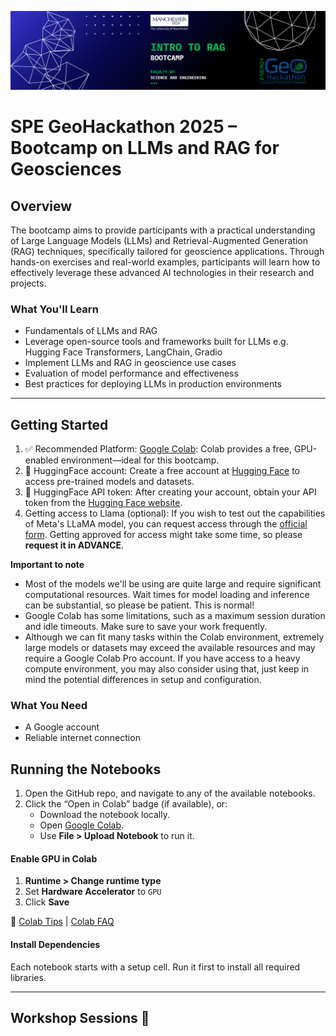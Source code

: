 ![Workshop Banner](assets/banner.png)

# SPE GeoHackathon 2025 – Bootcamp on LLMs and RAG for Geosciences

## Overview
The bootcamp aims to provide participants with a practical understanding of Large Language Models (LLMs) and Retrieval-Augmented Generation (RAG) techniques, specifically tailored for geoscience applications. Through hands-on exercises and real-world examples, participants will learn how to effectively leverage these advanced AI technologies in their research and projects.

### What You'll Learn
- Fundamentals of LLMs and RAG
- Leverage open-source tools and frameworks built for LLMs e.g. Hugging Face Transformers, LangChain, Gradio
- Implement LLMs and RAG in geoscience use cases
- Evaluation of model performance and effectiveness
- Best practices for deploying LLMs in production environments

---

## Getting Started
1. ✅ Recommended Platform: [Google Colab](https://colab.research.google.com/): Colab provides a free, GPU-enabled environment—ideal for this bootcamp. 
2. 🤗 HuggingFace account: Create a free account at [Hugging Face](https://huggingface.co/join) to access pre-trained models and datasets.
3. 🤗 HuggingFace API token: After creating your account, obtain your API token from the [Hugging Face website](https://huggingface.co/settings/tokens).
4. Getting access to Llama (optional): If you wish to test out the capabilities of Meta's LLaMA model, you can request access through the [official form](https://huggingface.co/meta-llama/Llama-3.1-8B-Instruct). Getting approved for access might take some time, so please **request it in ADVANCE**.

**Important to note** 
- Most of the models we'll be using are quite large and require significant computational resources.
Wait times for model loading and inference can be substantial, so please be patient. This is normal!
- Google Colab has some limitations, such as a maximum session duration and idle timeouts. Make sure to save your work frequently.
- Although we can fit many tasks within the Colab environment, extremely large models or datasets may exceed the available resources and may require a Google Colab Pro account. If you have access to a heavy compute environment, you may also consider using that, just keep in mind the potential differences in setup and configuration.

### What You Need

* A Google account
* Reliable internet connection

## Running the Notebooks

1. Open the GitHub repo, and navigate to any of the available notebooks.
2. Click the “Open in Colab” badge (if available), or:
   * Download the notebook locally.
   * Open [Google Colab](https://colab.research.google.com/).
   * Use **File > Upload Notebook** to run it.

#### Enable GPU in Colab

1. **Runtime > Change runtime type**
2. Set **Hardware Accelerator** to `GPU`
3. Click **Save**

📘 [Colab Tips](https://colab.research.google.com/notebooks/basic_features_overview.ipynb) | [Colab FAQ](https://research.google.com/colaboratory/faq.html)

#### Install Dependencies

Each notebook starts with a setup cell. Run it first to install all required libraries.

---

## Workshop Sessions 🧠